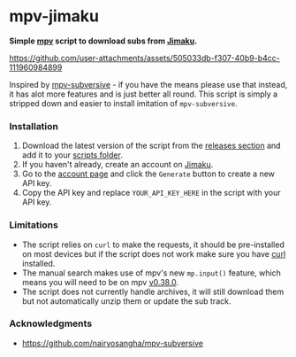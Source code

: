 # mpv-jimaku
**Simple [mpv](https://mpv.io/) script to download subs from [Jimaku](https://jimaku.cc/).**

https://github.com/user-attachments/assets/505033db-f307-40b9-b4cc-111960984899

Inspired by [mpv-subversive](https://github.com/nairyosangha/mpv-subversive) - if you have the means please use that instead, it has alot more features and is just better all round.
This script is simply a stripped down and easier to install imitation of `mpv-subversive`.

### Installation
1. Download the latest version of the script from the [releases section](https://github.com/ZXY101/mpv-jimaku/releases/) and add it to your [scripts folder](https://mpv.io/manual/master/#script-location).
2. If you haven't already, create an account on [Jimaku](https://jimaku.cc/login).
3. Go to the [account page](https://jimaku.cc/account) and click the `Generate` button to create a new API key.
4. Copy the API key and replace `YOUR_API_KEY_HERE` in the script with your API key.

### Limitations
- The script relies on `curl` to make the requests, it should be pre-installed on most devices but if the script does not work make sure you have [curl](https://curl.se/) installed.
- The manual search makes use of mpv's new `mp.input()` feature, which means you will need to be on mpv [v0.38.0](https://github.com/mpv-player/mpv/releases/tag/v0.38.0).
- The script does not currently handle archives, it will still download them but not automatically unzip them or update the sub track.

### Acknowledgments
- https://github.com/nairyosangha/mpv-subversive
